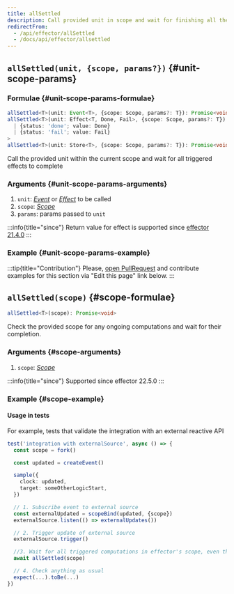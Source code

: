 ```yaml
---
title: allSettled
description: Call provided unit in scope and wait for finishing all the triggered effects
redirectFrom:
  - /api/effector/allSettled
  - /docs/api/effector/allsettled
---
```


## `allSettled(unit, {scope, params?})` {#unit-scope-params}

### Formulae {#unit-scope-params-formulae}

```ts
allSettled<T>(unit: Event<T>, {scope: Scope, params?: T}): Promise<void>
allSettled<T>(unit: Effect<T, Done, Fail>, {scope: Scope, params?: T}): Promise<
  | {status: 'done'; value: Done}
  | {status: 'fail'; value: Fail}
>
allSettled<T>(unit: Store<T>, {scope: Scope, params?: T}): Promise<void>
```

Call the provided unit within the current scope and wait for all triggered effects to complete

### Arguments {#unit-scope-params-arguments}

1. `unit`: [_Event_](/en/api/effector/Event) or [_Effect_](/en/api/effector/Effect) to be called
2. `scope`: [_Scope_](/en/api/effector/Scope)
3. `params`: params passed to `unit`

:::info{title="since"}
Return value for effect is supported since [effector 21.4.0](https://changelog.effector.dev/#effector-21-4-0)
:::

### Example {#unit-scope-params-example}

:::tip{title="Contribution"}
Please, [open PullRequest](https://github.com/effector/effector) and contribute examples for this section via "Edit this page" link below.
:::

## `allSettled(scope)` {#scope-formulae}

```ts
allSettled<T>(scope): Promise<void>
```

Check the provided scope for any ongoing computations and wait for their completion.

### Arguments {#scope-arguments}

1. `scope`: [_Scope_](/en/api/effector/Scope)

:::info{title="since"}
Supported since effector 22.5.0
:::

### Example {#scope-example}

#### Usage in tests

For example, tests that validate the integration with an external reactive API

```ts
test('integration with externalSource', async () => {
  const scope = fork()

  const updated = createEvent()

  sample({
    clock: updated,
    target: someOtherLogicStart,
  })

  // 1. Subscribe event to external source
  const externalUpdated = scopeBind(updated, {scope})
  externalSource.listen(() => externalUpdates())

  // 2. Trigger update of external source
  externalSource.trigger()

  //3. Wait for all triggered computations in effector's scope, even though these were not triggered by effector itself
  await allSettled(scope)

  // 4. Check anything as usual
  expect(...).toBe(...)
})
```
